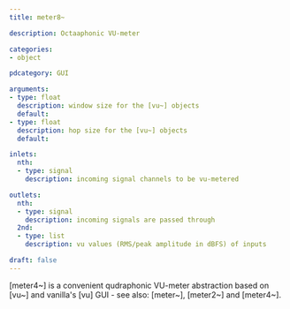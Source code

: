 ```yaml
---
title: meter8~

description: Octaaphonic VU-meter

categories:
- object

pdcategory: GUI

arguments:
- type: float
  description: window size for the [vu~] objects
  default:
- type: float
  description: hop size for the [vu~] objects
  default:

inlets:
  nth:
  - type: signal
    description: incoming signal channels to be vu-metered

outlets:
  nth:
  - type: signal
    description: incoming signals are passed through
  2nd:
  - type: list
    description: vu values (RMS/peak amplitude in dBFS) of inputs

draft: false
---
```


[meter4~] is a convenient qudraphonic VU-meter abstraction based on [vu~] and vanilla's [vu] GUI - see also: [meter~], [meter2~] and [meter4~].
